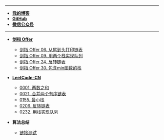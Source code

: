 <!-- docs/_sidebar.md -->
---
- [**我的博客**](https://www.cnblogs.com/kphang/)
- [**GitHub**](https://github.com/KpiHang)
- [**微信公众号**](xxx)

---
- [**剑指 Offer**](./%E8%A7%A3%E9%A2%98%E7%9B%AE%E5%BD%95.md)
  - [剑指 Offer 06. 从尾到头打印链表](notes/剑指Offer/剑指Offer06-从尾到头打印链表.md)
  - [剑指 Offer 09. 用两个栈实现队列](notes/剑指Offer/剑指Offer09-用两个栈实现队列.md)
  - [剑指 Offer 24. 反转链表](notes/剑指Offer/剑指Offer24-反转链表.md)
  - [剑指 Offer 30. 包含min函数的栈](notes/剑指Offer/剑指Offer30-包含min函数的栈.md)



- [**LeetCode-CN**](./%E8%A7%A3%E9%A2%98%E7%9B%AE%E5%BD%95.md)
  - [0001. 两数之和](notes/1-两数之和.md)   
  - [0021. 合并两个有序链表](notes/21-合并两个有序链表.md)
  - [0155. 最小栈](notes/155-最小栈.md)
  - [0206. 反转链表](notes/206-反转链表.md)
  - [0232. 用栈实现队列](notes/232-%E7%94%A8%E6%A0%88%E5%AE%9E%E7%8E%B0%E9%98%9F%E5%88%97.md)




- **算法总结**
  - [链接测试](https://www.baidu.com/s?tn=44004473_22_oem_dg&ie=utf-8&wd=loadSidebar%3A%20%27summary.md%27%2C)